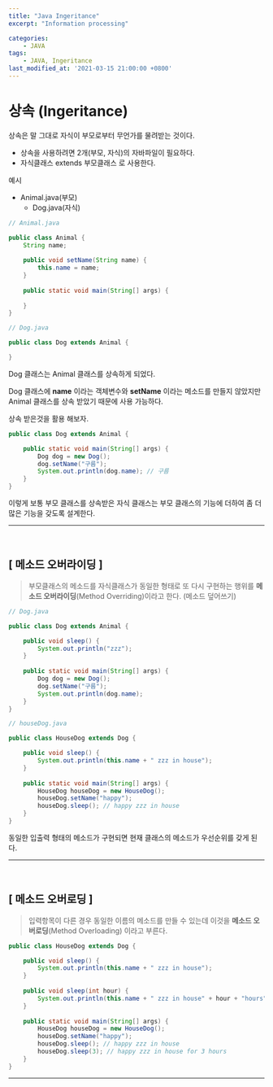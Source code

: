 ```yaml
---
title: "Java Ingeritance"
excerpt: "Information processing"

categories:
    - JAVA
tags:
    - JAVA, Ingeritance
last_modified_at: '2021-03-15 21:00:00 +0800'
---
```


# 상속 (Ingeritance)

상속은 말 그대로 자식이 부모로부터 무언가를 물려받는 것이다.

* 상속을 사용하려면 2개(부모, 자식)의 자바파일이 필요하다.
* 자식클래스 extends 부모클래스 로 사용한다.

예시
* Animal.java(부모)
  * Dog.java(자식)

``` java
// Animal.java

public class Animal {
	String name;
	
	public void setName(String name) {
		this.name = name;
	}
	
	public static void main(String[] args) {
	
	}
}
```
``` java
// Dog.java

public class Dog extends Animal {

}
```

Dog 클래스는 Animal 클래스를 상속하게 되었다.

Dog 클래스에 **name** 이라는 객체변수와 **setName** 이라는 메소드를 만들지 않았지만
Animal 클래스를 상속 받았기 때문에 사용 가능하다.<br>

상속 받은것을 활용 해보자. 
``` java
public class Dog extends Animal {

	public static void main(String[] args) {
		Dog dog = new Dog();
		dog.setName("구름");
		System.out.println(dog.name); // 구름
	}
}
```

이렇게 보통 부모 클래스를 상속받은 자식 클래스는 부모 클래스의 기능에 더하여 좀 더 많은 기능을 갖도록 설계한다.

---
<br>

## [ 메소드 오버라이딩 ]

> 부모클래스의 메소드를 자식클래스가 동일한 형태로 또 다시 구현하는 행위를 **메소드 오버라이딩**(Method Overriding)이라고 한다. (메소드 덮어쓰기)

``` java
// Dog.java

public class Dog extends Animal {

	public void sleep() {
		System.out.println("zzz");
	}
	
	public static void main(String[] args) {
		Dog dog = new Dog();
		dog.setName("구름");
		System.out.println(dog.name);
	}
}
```
``` java
// houseDog.java

public class HouseDog extends Dog {

	public void sleep() {
		System.out.println(this.name + " zzz in house");
	}
	
	public static void main(String[] args) {
		HouseDog houseDog = new HouseDog();
		houseDog.setName("happy");
        houseDog.sleep(); // happy zzz in house
	}
}
```

동일한 입출력 형태의 메소드가 구현되면 현재 클래스의 메소드가 우선순위를 갖게 된다.

---
<br>

## [ 메소드 오버로딩 ]

> 입력항목이 다른 경우 동일한 이름의 메소드를 만들 수 있는데 이것을 **메소드 오버로딩**(Method Overloading) 이라고 부른다.

``` java
public class HouseDog extends Dog {

	public void sleep() {
		System.out.println(this.name + " zzz in house");
	}
	
	public void sleep(int hour) {
		System.out.println(this.name + " zzz in house" + hour + "hours");
	}
	
	public static void main(String[] args) {
		HouseDog houseDog = new HouseDog();
		houseDog.setName("happy");
		houseDog.sleep(); // happy zzz in house
		houseDog.sleep(3); // happy zzz in house for 3 hours
	}
}
```
---